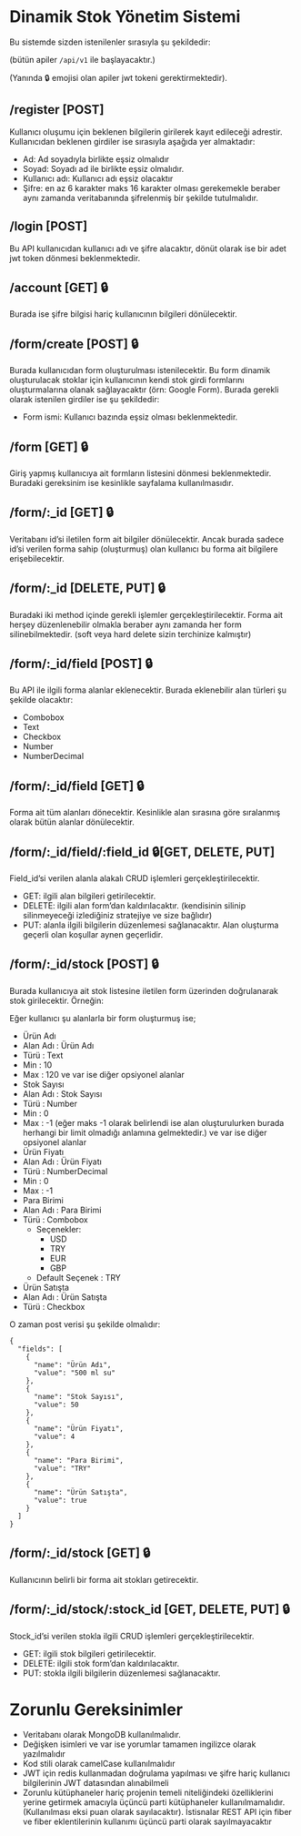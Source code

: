 
# Dinamik Stok Yönetim Sistemi

Bu sistemde sizden istenilenler sırasıyla şu şekildedir:

(bütün apiler `/api/v1` ile başlayacaktır.)

(Yanında 🔒 emojisi olan apiler jwt tokeni gerektirmektedir).

## /register [POST]

Kullanıcı oluşumu için beklenen bilgilerin girilerek kayıt edileceği adrestir. Kullanıcıdan beklenen girdiler ise sırasıyla aşağıda yer almaktadır:

- Ad: Ad soyadıyla birlikte eşsiz olmalıdır
- Soyad: Soyadı ad ile birlikte eşsiz olmalıdır.
- Kullanıcı adı: Kullanıcı adı eşsiz olacaktır
- Şifre: en az 6 karakter maks 16 karakter olması gerekemekle beraber aynı zamanda veritabanında şifrelenmiş bir şekilde tutulmalıdır.

## /login [POST]

Bu API kullanıcıdan kullanıcı adı ve şifre alacaktır, dönüt olarak ise bir adet jwt token dönmesi beklenmektedir.

## /account [GET] 🔒

Burada ise şifre bilgisi hariç kullanıcının bilgileri dönülecektir.

## /form/create [POST] 🔒

Burada kullanıcıdan form oluşturulması istenilecektir. Bu form dinamik oluşturulacak stoklar için kullanıcının kendi stok girdi formlarını oluşturmalarına olanak sağlayacaktır (örn: Google Form). Burada gerekli olarak istenilen girdiler ise şu şekildedir:

- Form ismi: Kullanıcı bazında eşsiz olması beklenmektedir.

## /form [GET] 🔒

Giriş yapmış kullanıcıya ait formların listesini dönmesi beklenmektedir. Buradaki gereksinim ise kesinlikle sayfalama kullanılmasıdır.

## /form/:_id [GET] 🔒

Veritabanı id’si iletilen form ait bilgiler dönülecektir. Ancak burada sadece id’si verilen forma sahip (oluşturmuş) olan kullanıcı bu forma ait bilgilere erişebilecektir.

## /form/:_id [DELETE, PUT] 🔒

Buradaki iki method içinde gerekli işlemler gerçekleştirilecektir. Forma ait herşey düzenlenebilir olmakla beraber aynı zamanda her form silinebilmektedir. (soft veya hard delete sizin terchinize kalmıştır)

## /form/:_id/field [POST] 🔒

Bu API ile ilgili forma alanlar eklenecektir. Burada eklenebilir alan türleri şu şekilde olacaktır:

- Combobox
- Text
- Checkbox
- Number
- NumberDecimal

## /form/:_id/field [GET] 🔒

Forma ait tüm alanları dönecektir. Kesinlikle alan sırasına göre sıralanmış olarak bütün alanlar dönülecektir.

## /form/:_id/field/:field_id 🔒[GET, DELETE, PUT]

Field_id’si verilen alanla alakalı CRUD işlemleri gerçekleştirilecektir.

- GET: ilgili alan bilgileri getirilecektir.
- DELETE: ilgili alan form’dan kaldırılacaktır. (kendisinin silinip silinmeyeceği izlediğiniz stratejiye ve size bağlıdır)
- PUT: alanla ilgili bilgilerin düzenlemesi sağlanacaktır. Alan oluşturma geçerli olan koşullar aynen geçerlidir.


## /form/:_id/stock [POST] 🔒

Burada kullanıcıya ait stok listesine iletilen form üzerinden doğrulanarak stok girilecektir. Örneğin:

Eğer kullanıcı şu alanlarla bir form oluşturmuş ise;
- Ürün Adı
- Alan Adı : Ürün Adı
- Türü : Text
- Min : 10
- Max : 120
ve var ise diğer opsiyonel alanlar
- Stok Sayısı
- Alan Adı : Stok Sayısı
- Türü : Number
- Min : 0
- Max : -1 (eğer maks -1 olarak belirlendi ise alan oluşturulurken burada herhangi bir limit olmadığı anlamına gelmektedir.)
ve var ise diğer opsiyonel alanlar
- Ürün Fiyatı
- Alan Adı : Ürün Fiyatı
- Türü : NumberDecimal
- Min : 0
- Max : -1
- Para Birimi
- Alan Adı : Para Birimi
- Türü : Combobox
  - Seçenekler:
    - USD
    - TRY
    - EUR
    - GBP
  - Default Seçenek : TRY
- Ürün Satışta
- Alan Adı : Ürün Satışta
- Türü : Checkbox

O zaman post verisi şu şekilde olmalıdır:

  
    {
      "fields": [
        {
          "name": "Ürün Adı",
          "value": "500 ml su"
        },
        {
          "name": "Stok Sayısı",
          "value": 50
        },
        {
          "name": "Ürün Fiyatı",
          "value": 4
        },
        {
          "name": "Para Birimi",
          "value": "TRY"
        },
        {
          "name": "Ürün Satışta",
          "value": true
        }
      ]
    }
## /form/:_id/stock [GET] 🔒

Kullanıcının belirli bir forma ait stokları getirecektir.

## /form/:_id/stock/:stock_id [GET, DELETE, PUT] 🔒

Stock_id’si verilen stokla ilgili CRUD işlemleri gerçekleştirilecektir.

- GET: ilgili stok bilgileri getirilecektir.
- DELETE: ilgili stok form’dan kaldırılacaktır.
- PUT: stokla ilgili bilgilerin düzenlemesi sağlanacaktır.
# Zorunlu Gereksinimler
- Veritabanı olarak MongoDB kullanılmalıdır.
- Değişken isimleri ve var ise yorumlar tamamen ingilizce olarak yazılmalıdır
- Kod stili olarak camelCase kullanılmalıdır
- JWT için redis kullanmadan doğrulama yapılması ve şifre hariç kullanıcı bilgilerinin JWT datasından alınabilmeli
- Zorunlu kütüphaneler hariç projenin temeli niteliğindeki özelliklerini yerine getirmek amacıyla üçüncü parti kütüphaneler kullanılmamalıdır. (Kullanılması eksi puan olarak sayılacaktır). İstisnalar REST API için fiber ve fiber eklentilerinin kullanımı üçüncü parti olarak sayılmayacaktır
